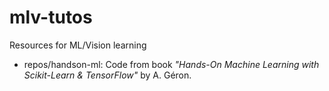 # mlv-tutos
Resources for ML/Vision learning

* repos/handson-ml: Code from book _"Hands-On Machine Learning with Scikit-Learn & TensorFlow"_ by A. Géron.

